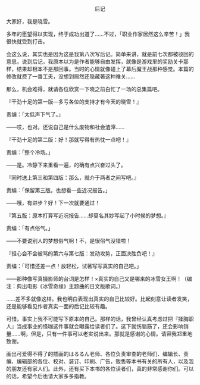 <p align="center">后记</p>

大家好，我是晓雪。

多年的愿望得以实现，终于成功出道了……不过，「职业作家居然这么辛苦！」我很快就受到打击。

会这么说，其实也是因为这是我第八次写后记。简单来讲，就是前七次都被驳回的意思。说到后记，我原本以为是作者能够自由发挥，就像是游戏里的奖励关卡那样，结果却根本不是那回事。当时的心情就像碰上了幕后魔王战那种感觉。本篇的修改就费了一番工夫，没想到居然还隐藏著这种难关……

那么，机会难得，就请各位欣赏一下晓之前白忙了一场的总集篇吧。

『干劲十足的第一版—多亏各位的支持才有今天的晓雪！』

责编：「太低声下气了。」

——哎，也对。还说自己是什么废物和社会渣滓……

『干劲十足的第二版：好！那就写得有热忱一点吧！』

责编：「整个冷场。」

——是。冷静下来重看一遍，的确有点兴奋过头了。

『同时送上第三和第四版：那么，就介于两者之间写吧。』

责编：「保留第三版。也想看一些近况报告。」

——哦，有进步？好！下一次就要通过！

『第五版：原本打算写近况报告……却莫名其妙写起了小时候的梦想。』

责编：「有点俗气。」

——不要说别人的梦想俗气啊！不，是很俗气没错啦！

『担心会不会被骂的第六与第七版：发动攻势，正面决胜负吧！』

责编：「可惜还差一点！放轻松，试著写写真实的自己吧。」

——那种像写真摄影师的台词是怎样！×真实的自己又是哪来的冰雪女王啊！（编注：典出电影《冰雪奇缘》主题曲<Let It Go>的日文版歌词。）

……差不多就像这样。我也明白表现出真实的自己比较好。比起刻意让读者发笑，还是能够看见作者真实一面的后记比较有趣。

可惜，事实上我不可能写下原本的自己。那样的话，我曾经认真考虑过把『揉胸职人』当成事业的怪咖这件事就会曝露给读者们了。这下就伤脑筋了，还会影响销量……啊，但是，只有一件事可以老实说出来。那就是感谢的心情。请容我郑重地致谢。

画出可爱得不得了的插画的はるるん老师、各位负责审查的老师们、编辑长、责编、编辑部的各位、校对、装订、印刷、广告，贩售等本书有关的所有人，以及我的朋友还有家人们。此外，还有买下本书的各位读者们，真的非常感谢你们。可以的话，希望今后也请大家多多指教。

